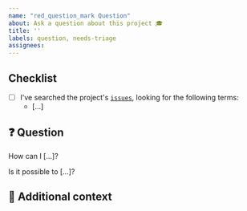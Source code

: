 ```yaml
---
name: "red_question_mark Question"
about: Ask a question about this project 🎓
title: ''
labels: question, needs-triage
assignees:
---
```


## Checklist

<!-- Mark with an `x` all the checkboxes that apply (like `[x]`) -->

- [ ] I've searched the project's [`issues`][1], looking for the following terms:
  - [...]

## :question: Question

<!-- What is your question -->

How can I [...]?

Is it possible to [...]?

## :paperclip: Additional context

<!-- Add any other context or screenshots about the feature request here. -->

[1]: https://github.com/galactipy/python-project-gh-coveralls/issues
